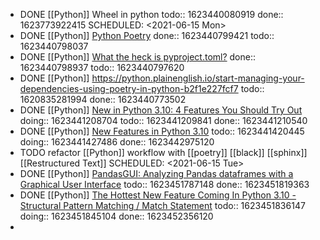 - DONE [[Python]] Wheel in python 
  todo:: 1623440080919
  done:: 1623773922415
  SCHEDULED: <2021-06-15 Mon>
- DONE [[Python]] [Python Poetry](https://python-poetry.org/docs/cli/)
  done:: 1623440799421
  todo:: 1623440798037
- DONE [[Python]] [What the heck is pyproject.toml?](https://snarky.ca/what-the-heck-is-pyproject-toml/)
  done:: 1623440798937
  todo:: 1623440797620
- DONE [[Python]] https://python.plainenglish.io/start-managing-your-dependencies-using-poetry-in-python-b2f1e227fcf7
  todo:: 1620835281994
  done:: 1623440773502
- DONE [[Python]] [New in Python 3.10: 4 Features You Should Try Out](https://betterprogramming.pub/new-in-python-3-10-4-features-you-should-try-out-d48db504500d)
  doing:: 1623441208704
  todo:: 1623441209841
  done:: 1623441210540
- DONE [[Python]] [New Features in Python 3.10](https://youtu.be/5-A435hIYio)
  todo:: 1623441420445
  doing:: 1623441427486
  done:: 1623442975120
- TODO refactor [[Python]] workflow with [[poetry]] [[black]] [[sphinx]] [[Restructured Text]] 
  SCHEDULED: <2021-06-15 Tue>
- DONE [[Python]] [PandasGUI: Analyzing Pandas dataframes with a Graphical User Interface](https://towardsdatascience.com/pandasgui-analyzing-pandas-dataframes-with-a-graphical-user-interface-36f5c1357b1d)
  todo:: 1623451787148
  done:: 1623451819363
- DONE [[Python]] [The Hottest New Feature Coming In Python 3.10 - Structural Pattern Matching / Match Statement](https://youtu.be/-79HGfWmH_w)
  todo:: 1623451836147
  doing:: 1623451845104
  done:: 1623452356120
-